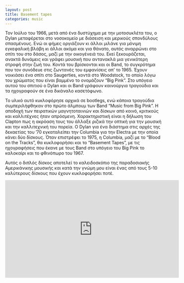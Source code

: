 ```yaml
---
layout: post
title: Basement tapes
categories: music
---
```


Τον Ιούλιο του 1966, μετά από ένα δυστύχημα με την μοτοσυκλέτα του, ο Dylan μεταφέρεται στο νοσοκομείο με διάσειση και μερικούς σπονδύλους σπασμένους. Ενώ οι φήμες οργιάζουν κι άλλοι μιλάνε για μόνιμη εγκεφαλική βλάβη κι άλλοι ακόμα και για θάνατο, αυτός αναρρώνει στο σπίτι του στο δάσος, μαζί με την οικογένειά του. Εκεί ξεκουράζεται, ανακτά δυνάμεις και γράφει μουσική που αντανακλά μια γενικότερη στροφή στην ζωή του. Κοντά του βρίσκονται και οι Band, το συγκρότημα που τον συνόδευε στις ζωντανές του εμφανίσεις απ’ το 1965. Έχουν νοικιάσει ένα σπίτι στο Saugerties, κοντά στο Woodstock, το οποίο λόγω του χρώματος που είναι βαμμένο το ονομάζουν “Big Pink”. Στο υπόγειο αυτού του σπιτιού ο Dylan και οι Band γράφουν καινούργια τραγούδια και τα ηχογραφούν σε ένα δικάναλο κασετόφωνο. 

Το υλικό αυτό κυκλοφόρησε αρχικά σε bootlegs, ενώ κάποια τραγούδια συμπεριλήφθηκαν στο πρώτο άλμπουμ των Band “Music from Big Pink”. Η αποδοχή των πειρατικών μαγνητοταινιών και δίσκων από κοινό, κριτικούς και καλλιτέχνες ήταν απρόσμενη. Χαρακτηριστική είναι η δήλωση του Clapton πως η ακρόαση τους του άλλαξε ριζικά την οπτική για την μουσική και την καλλιτεχνική του πορεία. Ο Dylan για ένα διάστημα στις αρχές της δεκαετίας του ’70 εγκαταλείπει την Columbia για την Electra με την οποία κάνει δύο δίσκους. Όταν επιστρέφει το 1975, η Columbia, μαζί με το “Blood on the Tracks”, θα κυκλοφορήσει και το “Basement Tapes”, με τις ηχογραφήσεις που έκανε με τους Band στο υπόγειο του Big Pink το καλοκαίρι και το φθινόπωρο του 1967. 

Αυτός ο διπλός δίσκος αποτελεί το καλειδοσκόπιο της παραδοσιακής Αμερικάνικης μουσικής και κατά την γνώμη μου είναι ένας από τους 5-10 καλύτερους δίσκους που έχουν κυκλοφορήσει ποτέ.

<div class="youtube-embed-container">
	<iframe width="560" height="315" src="https://www.youtube.com/embed/AUtLZPcThwY" title="YouTube video player" frameborder="0" allow="accelerometer; autoplay; clipboard-write; encrypted-media; gyroscope; picture-in-picture" allowfullscreen></iframe>
</div>